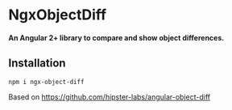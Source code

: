 # NgxObjectDiff
#### An Angular 2+ library to compare and show object differences.

## Installation
```
npm i ngx-object-diff
```

Based on https://github.com/hipster-labs/angular-object-diff
